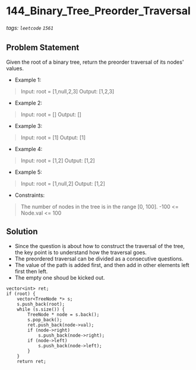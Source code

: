 # 144_Binary_Tree_Preorder_Traversal
###### tags: `leetcode` `1561`
## Problem Statement
Given the root of a binary tree, return the preorder traversal of its nodes' values.

- Example 1:


> Input: root = [1,null,2,3]
Output: [1,2,3]
- Example 2:

> Input: root = []
Output: []
- Example 3:

> Input: root = [1]
Output: [1]
- Example 4:

> Input: root = [1,2]
Output: [1,2]
- Example 5:

> Input: root = [1,null,2]
Output: [1,2]
 

- Constraints:

> The number of nodes in the tree is in the range [0, 100].
-100 <= Node.val <= 100

## Solution
- Since the question is about how to construct the traversal of the tree, the key point is to understand how the traversal goes.
- The preordered traversal can be divided as a consecutive questions.
- The value of the path is added first, and then add in other elements left first then left.
- The empty one shoud be kicked out.
```cpp=
vector<int> ret;
if (root) {
    vector<TreeNode *> s;
    s.push_back(root);
    while (s.size()) {
        TreeNode * node = s.back();
        s.pop_back();
        ret.push_back(node->val);
        if (node->right)
            s.push_back(node->right);
        if (node->left)
            s.push_back(node->left);
        }
    }
    return ret;
```